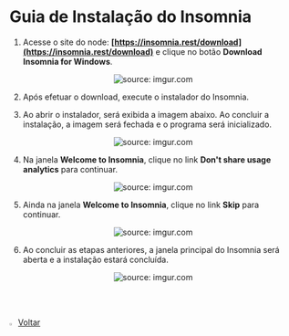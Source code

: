﻿<h1>Guia de Instalação do Insomnia</h1>

1.  Acesse o site do node: **[https://insomnia.rest/download](https://insomnia.rest/download)** e clique no botão **Download Insomnia for Windows**.
<div align="center"><img src="https://i.imgur.com/OIDW45P.png" title="source: imgur.com" /></div>

2. Após efetuar o download, execute o instalador do Insomnia.

3. Ao abrir o instalador, será exibida a imagem abaixo. Ao concluir a instalação, a imagem será fechada e o programa será inicializado.

<div align="center"><img src="https://i.imgur.com/wrINn4S.png" title="source: imgur.com" /></div>

4. Na janela **Welcome to Insomnia**, clique no link **Don't share usage analytics** para continuar.

<div align="center"><img src="https://i.imgur.com/1JgD3zt.png?1" title="source: imgur.com" /></div>

5. Ainda na janela **Welcome to Insomnia**, clique no link **Skip** para continuar.

<div align="center"><img src="https://i.imgur.com/wAF7mma.png?1" title="source: imgur.com" /></div>

6. Ao concluir as etapas anteriores, a janela principal do Insomnia será aberta e a instalação estará concluída.

<div align="center"><img src="https://i.imgur.com/9P9svWY.png" title="source: imgur.com" /></div>

<br /><br />

<div align="left"><a href="README.md"><img src="https://i.imgur.com/XMgF3gl.png" title="source: imgur.com" width="3%"/>Voltar</a></div>
